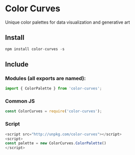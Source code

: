 # Color Curves
Unique color palettes for data visualization and generative art

## Install
```javascript
npm install color-curves -s
```

## Include
### Modules (all exports are named):
```javascript
import { ColorPalette } from 'color-curves';
```

### Common JS
```javascript
const ColorCurves = require('color-curves');
```

### Script
```javascript
<script src="http://unpkg.com/color-curves"></script>
<script>
const palette = new ColorCurves.ColorPalette()
</script>
```
